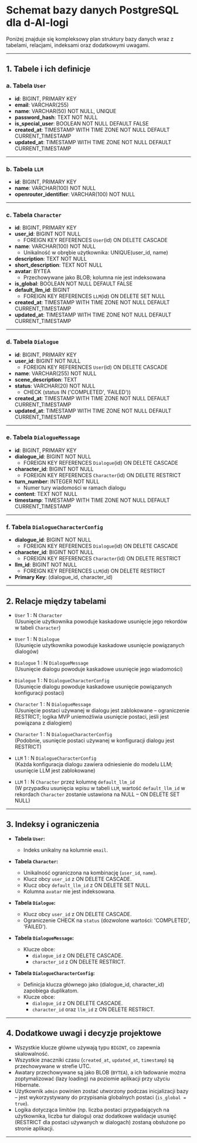 # Schemat bazy danych PostgreSQL dla d-AI-logi

Poniżej znajduje się kompleksowy plan struktury bazy danych wraz z tabelami, relacjami, indeksami oraz dodatkowymi uwagami.

---

## 1. Tabele i ich definicje

### a. Tabela `User`
- **id**: BIGINT, PRIMARY KEY  
- **email**: VARCHAR(255)  
- **name**: VARCHAR(50) NOT NULL, UNIQUE  
- **password_hash**: TEXT NOT NULL  
- **is_special_user**: BOOLEAN NOT NULL DEFAULT FALSE  
- **created_at**: TIMESTAMP WITH TIME ZONE NOT NULL DEFAULT CURRENT_TIMESTAMP  
- **updated_at**: TIMESTAMP WITH TIME ZONE NOT NULL DEFAULT CURRENT_TIMESTAMP  

---

### b. Tabela `LLM`
- **id**: BIGINT, PRIMARY KEY  
- **name**: VARCHAR(100) NOT NULL  
- **openrouter_identifier**: VARCHAR(100) NOT NULL  

---

### c. Tabela `Character`
- **id**: BIGINT, PRIMARY KEY  
- **user_id**: BIGINT NOT NULL  
  - FOREIGN KEY REFERENCES `User`(id) ON DELETE CASCADE  
- **name**: VARCHAR(100) NOT NULL  
  - Unikalność w obrębie użytkownika: UNIQUE(user_id, name)  
- **description**: TEXT NOT NULL  
- **short_description**: TEXT NOT NULL  
- **avatar**: BYTEA  
  - Przechowywane jako BLOB; kolumna nie jest indeksowana  
- **is_global**: BOOLEAN NOT NULL DEFAULT FALSE  
- **default_llm_id**: BIGINT  
  - FOREIGN KEY REFERENCES `LLM`(id) ON DELETE SET NULL  
- **created_at**: TIMESTAMP WITH TIME ZONE NOT NULL DEFAULT CURRENT_TIMESTAMP  
- **updated_at**: TIMESTAMP WITH TIME ZONE NOT NULL DEFAULT CURRENT_TIMESTAMP  

---

### d. Tabela `Dialogue`
- **id**: BIGINT, PRIMARY KEY  
- **user_id**: BIGINT NOT NULL  
  - FOREIGN KEY REFERENCES `User`(id) ON DELETE CASCADE  
- **name**: VARCHAR(255) NOT NULL  
- **scene_description**: TEXT  
- **status**: VARCHAR(20) NOT NULL  
  - CHECK (status IN ('COMPLETED', 'FAILED'))  
- **created_at**: TIMESTAMP WITH TIME ZONE NOT NULL DEFAULT CURRENT_TIMESTAMP  
- **updated_at**: TIMESTAMP WITH TIME ZONE NOT NULL DEFAULT CURRENT_TIMESTAMP  

---

### e. Tabela `DialogueMessage`
- **id**: BIGINT, PRIMARY KEY  
- **dialogue_id**: BIGINT NOT NULL  
  - FOREIGN KEY REFERENCES `Dialogue`(id) ON DELETE CASCADE  
- **character_id**: BIGINT NOT NULL  
  - FOREIGN KEY REFERENCES `Character`(id) ON DELETE RESTRICT  
- **turn_number**: INTEGER NOT NULL  
  - Numer tury wiadomości w ramach dialogu  
- **content**: TEXT NOT NULL  
- **timestamp**: TIMESTAMP WITH TIME ZONE NOT NULL DEFAULT CURRENT_TIMESTAMP  

---

### f. Tabela `DialogueCharacterConfig`
- **dialogue_id**: BIGINT NOT NULL  
  - FOREIGN KEY REFERENCES `Dialogue`(id) ON DELETE CASCADE  
- **character_id**: BIGINT NOT NULL  
  - FOREIGN KEY REFERENCES `Character`(id) ON DELETE RESTRICT  
- **llm_id**: BIGINT NOT NULL  
  - FOREIGN KEY REFERENCES `LLM`(id) ON DELETE RESTRICT  
- **Primary Key**: (dialogue_id, character_id)  

---

## 2. Relacje między tabelami

- `User` 1 : N `Character`  
  (Usunięcie użytkownika powoduje kaskadowe usunięcie jego rekordów w tabeli `Character`)

- `User` 1 : N `Dialogue`  
  (Usunięcie użytkownika powoduje kaskadowe usunięcie powiązanych dialogów)

- `Dialogue` 1 : N `DialogueMessage`  
  (Usunięcie dialogu powoduje kaskadowe usunięcie jego wiadomości)

- `Dialogue` 1 : N `DialogueCharacterConfig`  
  (Usunięcie dialogu powoduje kaskadowe usunięcie powiązanych konfiguracji postaci)

- `Character` 1 : N `DialogueMessage`  
  (Usunięcie postaci używanej w dialogu jest zablokowane – ograniczenie RESTRICT; logika MVP uniemożliwia usunięcie postaci, jeśli jest powiązana z dialogiem)

- `Character` 1 : N `DialogueCharacterConfig`  
  (Podobnie, usunięcie postaci używanej w konfiguracji dialogu jest RESTRICT)

- `LLM` 1 : N `DialogueCharacterConfig`  
  (Każda konfiguracja dialogu zawiera odniesienie do modelu LLM; usunięcie LLM jest zablokowane)

- `LLM` 1 : N `Character` przez kolumnę `default_llm_id`  
  (W przypadku usunięcia wpisu w tabeli `LLM`, wartość `default_llm_id` w rekordach `Character` zostanie ustawiona na NULL – ON DELETE SET NULL)

---

## 3. Indeksy i ograniczenia

- **Tabela `User`:**
  - Indeks unikalny na kolumnie `email`.

- **Tabela `Character`:**
  - Unikalność ograniczona na kombinację (`user_id`, `name`).
  - Klucz obcy `user_id` z ON DELETE CASCADE.
  - Klucz obcy `default_llm_id` z ON DELETE SET NULL.
  - Kolumna `avatar` nie jest indeksowana.

- **Tabela `Dialogue`:**
  - Klucz obcy `user_id` z ON DELETE CASCADE.
  - Ograniczenie CHECK na `status` (dozwolone wartości: 'COMPLETED', 'FAILED').

- **Tabela `DialogueMessage`:**
  - Klucze obce:
    - `dialogue_id` z ON DELETE CASCADE.
    - `character_id` z ON DELETE RESTRICT.

- **Tabela `DialogueCharacterConfig`:**
  - Definicja klucza głównego jako (dialogue_id, character_id) zapobiega duplikatom.
  - Klucze obce:
    - `dialogue_id` z ON DELETE CASCADE.
    - `character_id` oraz `llm_id` z ON DELETE RESTRICT.

---

## 4. Dodatkowe uwagi i decyzje projektowe

- Wszystkie klucze główne używają typu `BIGINT`, co zapewnia skalowalność.  
- Wszystkie znaczniki czasu (`created_at`, `updated_at`, `timestamp`) są przechowywane w strefie UTC.  
- Awatary przechowywane są jako BLOB (`BYTEA`), a ich ładowanie można zoptymalizować (lazy loading) na poziomie aplikacji przy użyciu Hibernate.  
- Użytkownik `admin` powinien zostać utworzony podczas inicjalizacji bazy – jest wykorzystywany do przypisania globalnych postaci (`is_global = true`).  
- Logika dotycząca limitów (np. liczba postaci przypadających na użytkownika, liczba tur dialogu) oraz dodatkowe walidacje usunięć (RESTRICT dla postaci używanych w dialogach) zostaną obsłużone po stronie aplikacji.

---
